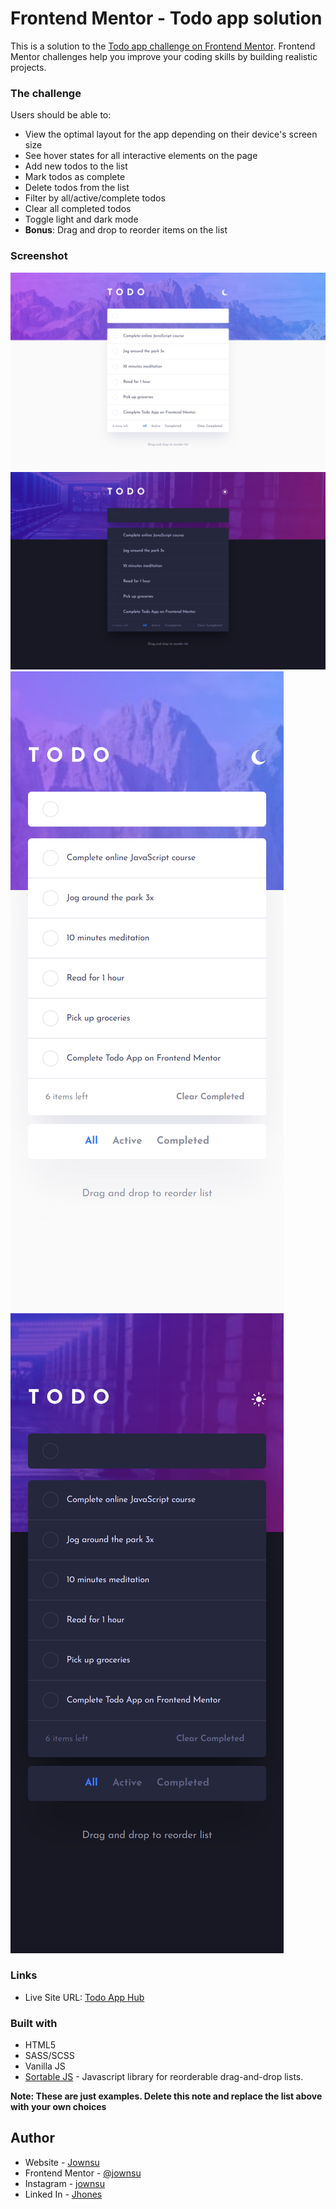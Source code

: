 # Frontend Mentor - Todo app solution

This is a solution to the [Todo app challenge on Frontend Mentor](https://www.frontendmentor.io/challenges/todo-app-Su1_KokOW). Frontend Mentor challenges help you improve your coding skills by building realistic projects. 

### The challenge

Users should be able to:

- View the optimal layout for the app depending on their device's screen size
- See hover states for all interactive elements on the page
- Add new todos to the list
- Mark todos as complete
- Delete todos from the list
- Filter by all/active/complete todos
- Clear all completed todos
- Toggle light and dark mode
- **Bonus**: Drag and drop to reorder items on the list

### Screenshot

![](./screenshots/1.png)
![](./screenshots/2.png)
![](./screenshots/3.png)
![](./screenshots/4.png)

### Links

- Live Site URL: [Todo App Hub](https://todo-app-hub.vercel.app/)

### Built with

- HTML5
- SASS/SCSS
- Vanilla JS
- [Sortable JS](https://github.com/SortableJS/Sortable?tab=readme-ov-file) - Javascript library for reorderable drag-and-drop lists.

**Note: These are just examples. Delete this note and replace the list above with your own choices**

## Author

- Website - [Jownsu](https://jownsu.github.io/)
- Frontend Mentor - [@jownsu](https://www.frontendmentor.io/profile/jownsu)
- Instagram - [jownsu](https://www.instagram.com/jownsu/)
- Linked In - [Jhones](https://www.linkedin.com/in/jhones-digno-866904213/)